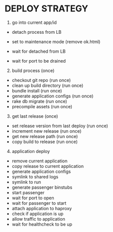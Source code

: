 # DEPLOY STRATEGY

1. go into current app/id
  - detach process from LB
  - set to maintenance mode (remove ok.html)

  - wait for detached from LB
  - wait for port to be drained

2. build process (once)
  - checkout git repo (run once)
  - clean up build directory (run once)
  - bundle install (run once)
  - generate application configs (run once)
  - rake db migrate (run once)
  - precompile assets (run once)

3. get last release (once)
  - set release version from last deploy (run once)
  - increment new release (run once)
  - get new release path (run once)
  - copy build to release (run once)

4. application deploy
  - remove current application
  - copy release to current application
  - generate application configs
  - symlink to shared logs
  - symlink to run
  - generate passenger binstubs
  - start passenger
  - wait for port to open
  - wait for passenger to start
  - attach application to haproxy
  - check if application is up
  - allow traffic to application
  - wait for healthcheck to be up
